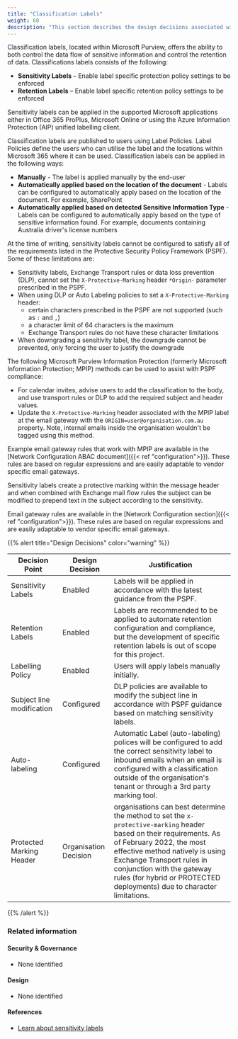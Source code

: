 ```yaml
---
title: "Classification Labels"
weight: 60
description: "This section describes the design decisions associated with Microsoft 365 security features for system(s) built using ASD's Blueprint for Secure Cloud."
---
```


Classification labels, located within Microsoft Purview, offers the ability to both control the data flow of sensitive information and control the retention of data. Classifications labels consists of the following:

* **Sensitivity Labels** – Enable label specific protection policy settings to be enforced
* **Retention Labels** – Enable label specific retention policy settings to be enforced

Sensitivity labels can be applied in the supported Microsoft applications either in Office 365 ProPlus, Microsoft Online or using the Azure Information Protection (AIP) unified labelling client.

Classification labels are published to users using Label Policies. Label Policies define the users who can utilise the label and the locations within Microsoft 365 where it can be used. Classification labels can be applied in the following ways:

* **Manually** - The label is applied manually by the end-user
* **Automatically applied based on the location of the document** - Labels can be configured to automatically apply based on the location of the document. For example, SharePoint
* **Automatically applied based on detected Sensitive Information Type** - Labels can be configured to automatically apply based on the type of sensitive information found. For example, documents containing Australia driver's license numbers

At the time of writing, sensitivity labels cannot be configured to satisfy all of the requirements listed in the Protective Security Policy Framework (PSPF). Some of these limitations are:

* Sensitivity labels, Exchange Transport rules or data loss prevention (DLP), cannot set the `X-Protective-Marking` header `*Origin-` parameter prescribed in the PSPF.
* When using DLP or Auto Labeling policies to set a  `X-Protective-Marking` header:
  * certain characters prescribed in the PSPF are not supported (such as `:` and `,`) 
  * a character limit of 64 characters is the maximum
  * Exchange Transport rules do not have these character limitations
* When downgrading a sensitivity label, the downgrade cannot be prevented, only forcing the user to justify the downgrade

The following Microsoft Purview Information Protection (formerly Microsoft Information Protection; MPIP) methods can be used to assist with PSPF compliance:

* For calendar invites, advise users to add the classification to the body, and use transport rules or DLP to add the required subject and header values.
* Update the `X-Protective-Marking` header associated with the MPIP label at the email gateway with the `ORIGIN=user@organisation.com.au` property. Note, internal emails inside the organisation wouldn't be tagged using this method.

Example email gateway rules that work with MPIP are available in the [Network Configuration ABAC document]({{< ref "configuration">}}). These rules are based on regular expressions and are easily adaptable to vendor specific email gateways.

Sensitivity labels create a protective marking within the message header and when combined with Exchange mail flow rules the subject can be modified to prepend text in the subject according to the sensitivity.

Email gateway rules are available in the [Network Configuration section]({{< ref "configuration">}}). These rules are based on regular expressions and are easily adaptable to vendor specific email gateways.

{{% alert title="Design Decisions" color="warning" %}}

| Decision Point            | Design Decision       | Justification                                                                                                                                                                                                                                                                                                    |
|---------------------------|-----------------------|------------------------------------------------------------------------------------------------------------------------------------------------------------------------------------------------------------------------------------------------------------------------------------------------------------------|
| Sensitivity Labels        | Enabled               | Labels will be applied in accordance with the latest guidance from the PSPF.                                                                                                                                                                                                                                     |
| Retention Labels          | Enabled               | Labels are recommended to be applied to automate retention configuration and compliance, but the development of specific retention labels is out of scope for this project.                                                                                                                                      |
| Labelling Policy          | Enabled               | Users will apply labels manually initially.                                                                                                                                                                                                                                                                      |
| Subject line modification | Configured            | DLP policies are available to modify the subject line in accordance with PSPF guidance based on matching sensitivity labels.                                                                                                                                                                                     |
| Auto-labeling             | Configured            | Automatic Label (auto-labeling) polices will be configured to add the correct sensitivity label to inbound emails when an email is configured with a classification outside of the organisation's tenant or through a 3rd party marking tool.                                                                    |
| Protected Marking Header  | Organisation Decision | organisations can best determine the method to set the `x-protective-marking` header based on their requirements. As of February 2022, the most effective method natively is using Exchange Transport rules in conjunction with the gateway rules (for hybrid or PROTECTED deployments) due to character limitations. |

{{% /alert %}}

### Related information

#### Security & Governance

* None identified

#### Design

* None identified

#### References

* [Learn about sensitivity labels](https://docs.microsoft.com/microsoft-365/compliance/sensitivity-labels?view=o365-worldwide)
